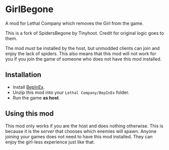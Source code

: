 # GirlBegone
A mod for Lethal Company which removes the Girl from the game.

This is a fork of SpidersBegone by Tinyhoot. Credit for original logic goes to them.

The mod *must* be installed by the host, but unmodded clients can join and enjoy the lack of spiders.
This also means that this mod will not work for you if you join the game of someone who does not have
this mod installed.

## Installation
- Install [BepInEx](https://github.com/BepInEx/BepInEx/releases/tag/v5.4.22).
- Unzip this mod into your `Lethal Company/BepInEx` folder.
- Run the game **as host**.

## Using this mod
This mod only works if you are the host and does nothing otherwise. 
This is because it is the *server* that chooses which enemies will spawn. Anyone joining your games does not need 
to have this mod installed. They can enjoy the girl-less experience just like that.
